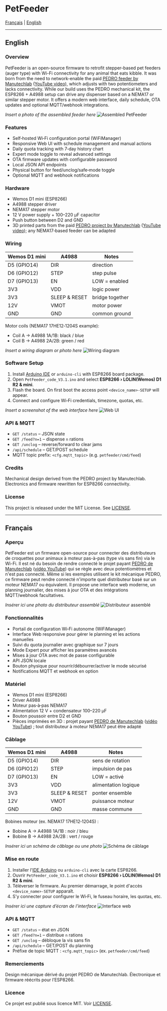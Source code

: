 # PetFeeder

[Français](#français) | [English](#english)

---

## English

### Overview
PetFeeder is an open-source firmware to retrofit stepper-based pet feeders (auger type) with Wi-Fi connectivity for any animal that eats kibble.
It was born from the need to network-enable the paid [PEDRO feeder by Manutechlab](https://ko-fi.com/s/698e04b7e3)
([YouTube video](https://www.youtube.com/watch?v=Uv0lsih8JRA)), which adjusts with two potentiometers and lacks connectivity.
While our build uses the PEDRO mechanical kit, the ESP8266 + A4988 setup can drive any dispenser based on a NEMA17 or similar stepper motor.
It offers a modern web interface, daily schedule, OTA updates and optional MQTT/webhook integrations.

*Insert a photo of the assembled feeder here*
![Assembled PetFeeder](docs/images/feeder.jpg)

### Features
- Self‑hosted Wi‑Fi configuration portal (WiFiManager)
- Responsive Web UI with schedule management and manual actions
- Daily quota tracking with 7‑day history chart
- Expert mode toggle to reveal advanced settings
- OTA firmware updates with configurable password
- Local JSON API endpoints
- Physical button for feed/unclog/safe‑mode toggle
- Optional MQTT and webhook notifications

### Hardware
- Wemos D1 mini (ESP8266)
- A4988 stepper driver
- NEMA17 stepper motor
- 12 V power supply + 100–220 µF capacitor
- Push button between D2 and GND
- 3D printed parts from the paid [PEDRO project by Manutechlab](https://ko-fi.com/s/698e04b7e3)
  ([YouTube video](https://www.youtube.com/watch?v=Uv0lsih8JRA)); any NEMA17‑based feeder can be adapted

### Wiring
| Wemos D1 mini | A4988 | Notes |
|---------------|-------|-------|
| D5 (GPIO14)   | DIR   | direction |
| D6 (GPIO12)   | STEP  | step pulse |
| D7 (GPIO13)   | EN    | LOW = enabled |
| 3V3           | VDD   | logic power |
| 3V3           | SLEEP & RESET | bridge together |
| 12V           | VMOT  | motor power |
| GND           | GND   | common ground |

Motor coils (NEMA17 17HE12‑1204S example):
- Coil A → A4988 1A/1B: black / blue
- Coil B → A4988 2A/2B: green / red

*Insert a wiring diagram or photo here*
![Wiring diagram](docs/images/wiring.png)

### Software Setup
1. Install [Arduino IDE](https://www.arduino.cc/en/software) or `arduino-cli` with ESP8266 board package.
2. Open `PetFeeder_code_V3.1.ino` and select **ESP8266 › LOLIN(Wemos) D1 R2 & mini**.
3. Flash the board. On first boot the access point `<device_name>-SETUP` will appear.
4. Connect and configure Wi‑Fi credentials, timezone, quotas, etc.

*Insert a screenshot of the web interface here*
![Web UI](docs/images/web-ui.png)

### API & MQTT
- `GET /status` – JSON state
- `GET /feed?n=1` – dispense `n` rations
- `GET /unclog` – reverse/forward to clear jams
- `/api/schedule` – GET/POST schedule
- MQTT topic prefix: `<cfg.mqtt_topic>` (e.g. `petfeeder/cmd/feed`)

### Credits
Mechanical design derived from the PEDRO project by Manutechlab. Electronics and firmware rewritten for ESP8266 connectivity.

### License
This project is released under the MIT License. See [LICENSE](LICENSE).

---

## Français

### Aperçu
PetFeeder est un firmware open-source pour connecter des distributeurs de croquettes pour animaux à moteur pas-à-pas (type vis sans fin) via le Wi-Fi.
Il est né du besoin de rendre connecté le projet payant [PEDRO de Manutechlab](https://ko-fi.com/s/698e04b7e3)
([vidéo YouTube](https://www.youtube.com/watch?v=Uv0lsih8JRA)) qui se règle avec deux potentiomètres et n'est pas connecté.
Même si les exemples utilisent le kit mécanique PEDRO, ce firmware peut rendre connecté n'importe quel distributeur basé sur un moteur NEMA17 ou équivalent.
Il propose une interface web moderne, un planning journalier, des mises à jour OTA et des intégrations MQTT/webhook facultatives.

*Insérer ici une photo du distributeur assemblé*
![Distributeur assemblé](docs/images/feeder.jpg)

### Fonctionnalités
- Portail de configuration Wi‑Fi autonome (WiFiManager)
- Interface Web responsive pour gérer le planning et les actions manuelles
- Suivi du quota journalier avec graphique sur 7 jours
- Mode Expert pour afficher les paramètres avancés
- Mises à jour OTA avec mot de passe configurable
- API JSON locale
- Bouton physique pour nourrir/débourrer/activer le mode sécurisé
- Notifications MQTT et webhook en option

### Matériel
- Wemos D1 mini (ESP8266)
- Driver A4988
- Moteur pas‑à‑pas NEMA17
- Alimentation 12 V + condensateur 100–220 µF
- Bouton poussoir entre D2 et GND
- Pièces imprimées en 3D : projet payant [PEDRO de Manutechlab](https://ko-fi.com/s/698e04b7e3)
  ([vidéo YouTube](https://www.youtube.com/watch?v=Uv0lsih8JRA)) ; tout distributeur à moteur NEMA17 peut être adapté

### Câblage
| Wemos D1 mini | A4988 | Notes |
|---------------|-------|-------|
| D5 (GPIO14)   | DIR   | sens de rotation |
| D6 (GPIO12)   | STEP  | impulsion de pas |
| D7 (GPIO13)   | EN    | LOW = activé |
| 3V3           | VDD   | alimentation logique |
| 3V3           | SLEEP & RESET | ponter ensemble |
| 12V           | VMOT  | puissance moteur |
| GND           | GND   | masse commune |

Bobines moteur (ex. NEMA17 17HE12‑1204S) :
- Bobine A → A4988 1A/1B : noir / bleu
- Bobine B → A4988 2A/2B : vert / rouge

*Insérer ici un schéma de câblage ou une photo*
![Schéma de câblage](docs/images/wiring.png)

### Mise en route
1. Installer l'[IDE Arduino](https://www.arduino.cc/en/software) ou `arduino-cli` avec la carte ESP8266.
2. Ouvrir `PetFeeder_code_V3.1.ino` et choisir **ESP8266 › LOLIN(Wemos) D1 R2 & mini**.
3. Téléverser le firmware. Au premier démarrage, le point d'accès `<device_name>-SETUP` apparaît.
4. S'y connecter pour configurer le Wi‑Fi, le fuseau horaire, les quotas, etc.

*Insérer ici une capture d’écran de l’interface*
![Interface web](docs/images/web-ui.png)

### API & MQTT
- `GET /status` – état en JSON
- `GET /feed?n=1` – distribue `n` rations
- `GET /unclog` – débloque la vis sans fin
- `/api/schedule` – GET/POST du planning
- Préfixe de topic MQTT : `<cfg.mqtt_topic>` (ex. `petfeeder/cmd/feed`)

### Remerciements
Design mécanique dérivé du projet PEDRO de Manutechlab. Électronique et firmware réécrits pour l’ESP8266.

### Licence
Ce projet est publié sous licence MIT. Voir [LICENSE](LICENSE).

